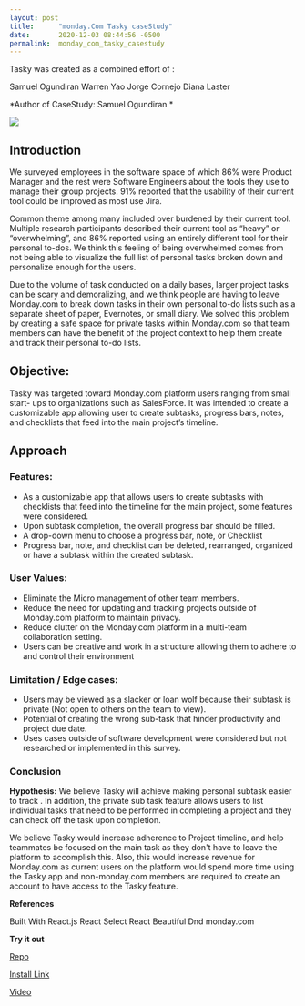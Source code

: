 ```yaml
---
layout: post
title:      "monday.Com Tasky caseStudy"
date:       2020-12-03 08:44:56 -0500
permalink:  monday_com_tasky_casestudy
---
```




Tasky was created as a combined effort of :

Samuel Ogundiran
Warren Yao
Jorge Cornejo
Diana Laster

*Author of CaseStudy: Samuel Ogundiran
* 
 
 ![](https://media.giphy.com/media/8VkgrPdxMh0oo/giphy.gif)
## Introduction

We surveyed employees in the software space of which 86% were Product Manager and the rest were Software Engineers about the tools they use to manage their group projects. 91% reported that the usability of their current tool could be improved as most use Jira. 

 Common theme among many included over burdened by their current tool. Multiple research participants described their current tool as “heavy” or “overwhelming”, and 86% reported using an entirely different tool for their personal to-dos. We think this feeling of being overwhelmed comes from not being able to visualize the full list of personal tasks broken down and personalize enough for the users.
 
 Due to the volume of task conducted on a daily bases, larger project tasks can be scary and demoralizing, and we think people are having to leave Monday.com to break down tasks in their own personal to-do lists such as a separate sheet of paper, Evernotes, or small diary. 
We  solved this problem by creating a safe space for private tasks within Monday.com so that team members can have the benefit of the project context to help them create and track their personal to-do lists.
 
## Objective:
 
Tasky was targeted toward Monday.com platform users ranging from small start- ups to organizations such as SalesForce. It was intended to create a customizable app allowing user to create subtasks, progress bars, notes, and checklists that feed into the main project’s timeline. 
 
## Approach

### Features:  

*  As a customizable app that allows users to create subtasks with checklists that feed into the timeline for the main project, some features were considered. 
* Upon subtask completion, the overall progress bar should be filled.
* A drop-down menu to choose a progress bar, note, or Checklist
* Progress bar, note, and checklist can be deleted, rearranged, organized or have a subtask within the created subtask.
 
### User Values:

* Eliminate the Micro management of other team members.
* Reduce the need for updating and tracking projects outside of Monday.com platform to maintain privacy.
* Reduce clutter on the Monday.com platform in a multi-team collaboration setting.
* Users can be creative and work in a structure allowing them to adhere to and control their environment
 
### Limitation / Edge cases:

* Users may be viewed as a slacker or loan wolf because their subtask is private (Not open to others on the team to view). 
* Potential of creating the wrong sub-task that hinder productivity and project due date.
* Uses cases outside of software development were considered but not researched or implemented in this survey.
 
### Conclusion

**Hypothesis:** We believe Tasky will achieve making personal subtask easier to track . In addition, the private sub task feature allows users to list individual tasks that need to be performed in completing a project and they can check off the task upon completion.
 
We believe Tasky would increase adherence to Project timeline, and help teammates be focused on the main task as they don't have to leave the platform to accomplish this. Also, this would increase revenue for Monday.com as current users on the platform would spend more time using the Tasky app and non-monday.com members are required to create an account to have access to the Tasky feature.


**References**

Built With
React.js
React Select
React Beautiful Dnd
monday.com

**Try it out**

 [Repo](https://github.com/wyao905/tasky)

[Install Link](https://auth.monday.com/oauth2/authorize?client_id=cdd1875ed0b3a4086cbe66cf06fdf08c&response_type=install)

[Video](https://www.youtube.com/watch?v=VC7ZrhEbBtY)


 

